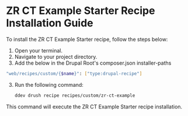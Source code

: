 # ZR CT Example Starter Recipe Installation Guide

To install the ZR CT Example Starter recipe, follow the steps below:

1. Open your terminal.
2. Navigate to your project directory. 
3. Add the below in the Drupal Root's composer.json installer-paths
```sh
"web/recipes/custom/{$name}": ["type:drupal-recipe"]
```
3. Run the following command:

    ```sh
    ddev drush recipe recipes/custom/zr-ct-example
    ```

This command will execute the ZR CT Example Starter recipe installation.
